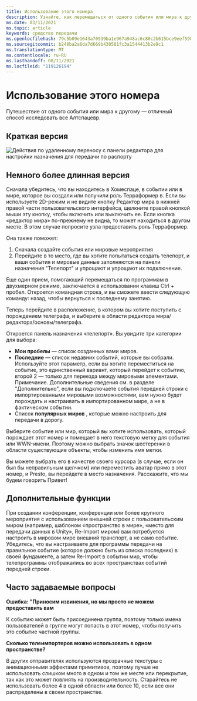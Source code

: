 ```yaml
---
title: Использование этого номера
description: Узнайте, как перемещаться от одного события или мира к другому с помощью телетранспорта в Алтспацевр.
ms.date: 03/11/2021
ms.topic: article
keywords: средство передачи
ms.openlocfilehash: 79c5b09e1643a70939ba1e967a948ac6c80c2b615bce9eef598d0e07b7722ea3
ms.sourcegitcommit: b248ba2a6da7d669b430581fc3a1544413b2e9c1
ms.translationtype: MT
ms.contentlocale: ru-RU
ms.lasthandoff: 08/11/2021
ms.locfileid: "119126194"
---
```

# <a name="using-the-teleporter"></a>Использование этого номера

Путешествие от одного события или мира к другому — отличный способ исследовать все Алтспацевр.

## <a name="the-short-version"></a>Краткая версия

![Действия по удаленному переносу с панели редактора для настройки назначения для передачи по распорту](images/teleporter.png)

## <a name="the-slightly-longer-version"></a>Немного более длинная версия

Сначала убедитесь, что вы находитесь в Хомеспаце, в событии или в мире, которое вы создали или получили роль Терраформер в. Если вы используете 2D-режим и не видите кнопку Редактор мира в нижней правой части пользовательского интерфейса, щелкните правой кнопкой мыши эту кнопку, чтобы включить или выключить ее. Если кнопка «редактор мира» по-прежнему не видна, то может находиться в другом месте. В этом случае попросите узла предоставить роль Терраформер.

Она также поможет: 
1. Сначала создайте события или мировые мероприятия
2. Перейдите в то место, где вы хотите попытаться создать телепорт, и ваши события и мировые данные заполняются на панели назначения "Телепорт" и упрощают и упрощают их подключение.

Еще один прием, помогающий перемещаться по программам в двухмерном режиме, заключается в использовании клавиш Ctrl + пробел. Откроется командная строка, и вы сможете ввести следующую команду: назад, чтобы вернуться к последнему занятию. 

Теперь перейдите в расположение, в котором вы хотите поступить с порождением телеграфа, и выберите в области редактора мира/редактора/основы/телеграфа.

Откроется панель назначения «телепорт». Вы увидите три категории для выбора:

* **Мои пробелы** — список созданных вами миров.
* **Последние** — список недавних событий, которые вы собрали. Используйте этот параметр, если вы хотите переместиться на событие, это единственный вариант, который перейдет к событию, второй 2 — только для переезда между мировыми элементами. Примечание. Дополнительные сведения см. в разделе "Дополнительно", если вы подключаете события передней строки с импортированными мировыми возможностями, вам нужно будет порождать и настраивать в импортированном мире, а не в фактическом событии.
* Список **популярных миров** , которые можно настроить для передачи в дорогу.

Выберите событие или мир, который вы хотите использовать, который порождает этот номер и помещает в него текстовую метку для события или WWN-имени. Поэтому можно выбрать значок шестеренки в области существующие объекты, чтобы изменить имя метки.

Вы можете выбрать его в качестве своего курсора (в случае, если он был бы неправильным щелчком) или переместить аватар прямо в этот номер, и Presto, вы перейдете в место назначения. Расскажите, что мы будем говорить Привет!

## <a name="advanced-features"></a>Дополнительные функции

При создании конференции, конференции или более крупного мероприятия с использованием внешней строки с пользовательским миром (например, шаблоном «пространство в мире», «место для передачи данных в Unity», Re-Import миром) вам потребуется настроить в мировом мире внешний транспорт, а не само событие. Убедитесь, что вы настраиваете для программы передачи на правильное событие (которое должно быть из списка последних) в своей фундаменте, а затем Re-Import в событии мир, чтобы телепрограммы отображались во всех пространствах событий передней строки.

## <a name="faqs"></a>Часто задаваемые вопросы

**Ошибка: "Приносим извинения, но мы просто не можем предоставить вам**

К событию может быть присоединена группа, поэтому только имена пользователей в группе могут попасть в этот номер, чтобы получить это событие частной группы.

**Сколько телеимпортеров можно использовать в одном пространстве?**

В других отправителях используются прозрачные текстуры с анимационными эффектами примитивов, поэтому лучше не использовать слишком много в одном и том же месте или перекрытие, так как это может повлиять на производительность. Старайтесь не использовать более 4 в одной области или более 10, если все они распределены в своем пространстве.